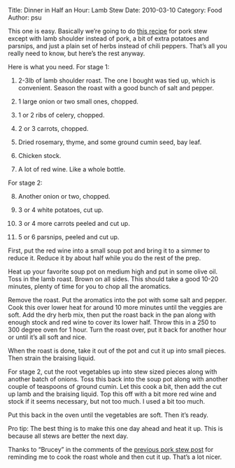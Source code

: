 Title: Dinner in Half an Hour: Lamb Stew
Date: 2010-03-10
Category: Food
Author: psu

This one is easy. Basically we’re going to do <a href="http://mutable-states.com/dinner-in-half-well-really-about-an-hour.html">this recipe</a> for pork stew except with lamb shoulder instead of pork, a bit of extra potatoes and parsnips, and just a plain set of herbs instead of chili peppers. That’s all you really need to know, but here’s the rest anyway.

Here is what you need. For stage 1:

1. 2-3lb of lamb shoulder roast. The one I bought was tied up, which is convenient. Season the roast with a good bunch of salt and pepper.

2. 1 large onion or two small ones, chopped.

3. 1 or 2 ribs of celery, chopped.

4. 2 or 3 carrots, chopped.

5. Dried rosemary, thyme, and some ground cumin seed, bay leaf.

6. Chicken stock.

7. A lot of red wine. Like a whole bottle.

For stage 2:

8. Another onion or two, chopped.

9. 3 or 4 white potatoes, cut up.

10. 3 or 4 more carrots peeled and cut up.

11. 5 or 6 parsnips, peeled and cut up.

First, put the red wine into a small soup pot and bring it to a simmer to reduce it. Reduce it by about half while you do the rest of the prep.

Heat up your favorite soup pot on medium high and put in some olive oil. Toss in the lamb roast. Brown on all sides. This should take a good 10-20 minutes, plenty of time for you to chop all the aromatics.

Remove the roast. Put the aromatics into the pot with some salt and pepper. Cook this over lower heat for around 10 more minutes until the veggies are soft. Add the dry herb mix, then put the roast back in the pan along with enough stock and red wine to cover its lower half. Throw this in a 250 to 300 degree oven for 1 hour. Turn the roast over, put it back for another hour or until it’s all soft and nice.

When the roast is done, take it out of the pot and cut it up into small pieces. Then strain the braising liquid.

For stage 2, cut the root vegetables up into stew sized pieces along with another batch of onions. Toss this back into the soup pot along with another couple of teaspoons of ground cumin. Let this cook a bit, then add the cut up lamb and the braising liquid. Top this off with a bit more red wine and stock if it seems necessary, but not too much. I used a bit too much.

Put this back in the oven until the vegetables are soft. Then it’s ready.

Pro tip: The best thing is to make this one day ahead and heat it up. This is because all stews are better the next day.

Thanks to “Brucey” in the comments of the <a href="http://tleaves.com/2009/08/18/dinner-in-half-well-really-about-an-hour/index.html">previous pork stew post</a> for reminding me to cook the roast whole and then cut it up. That’s a lot nicer.